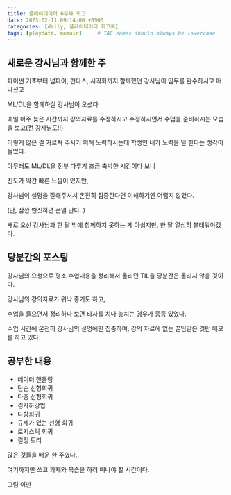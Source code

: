 ```yaml
---
title: 플레이데이터 6주차 회고
date: 2023-02-11 09:14:00 +0900
categories: [daily, 플레이데이터 회고록]
tags: [playdata, memoir]     # TAG names should always be lowercase
---
```

## 새로운 강사님과 함께한 주

파이썬 기초부터 넘파이, 판다스, 시각화까지 함께했던 강사님이 임무를 완수하시고 떠나셨고

ML/DL을 함께하실 강사님이 오셨다

매일 아주 늦은 시간까지 강의자료를 수정하시고 수정하시면서 수업을 준비하시는 모습을 보고(전 강사님도!!)

이렇게 많은 걸 가르쳐 주시기 위해 노력하시는데 학생인 내가 노력을 덜 한다는 생각이 들었다.

아무래도 ML/DL을 전부 다루기 조금 촉박한 시간이다 보니

진도가 약간 빠른 느낌이 있지만,

강사님이 설명을 잘해주셔서 온전히 집중한다면 이해하기엔 어렵지 않았다.

(단, 잠깐 딴짓하면 큰일 난다..)

새로 오신 강사님과 한 달 밖에 함께하지 못하는 게 아쉽지만, 한 달 열심히 불태워야겠다.

## 당분간의 포스팅

강사님의 요청으로 평소 수업내용을 정리해서 올리던 TIL을 당분간은 올리지 않을 것이다.

강사님의 강의자료가 워낙 좋기도 하고,

수업을 들으면서 정리하다 보면 타자를 치다 놓치는 경우가 종종 있었다.

수업 시간에 온전히 강사님의 설명에만 집중하며, 강의 자료에 없는 꿀팁같은 것만 메모를 하고 있다.

## 공부한 내용

- 데이터 핸들링
- 단순 선형회귀
- 다중 선형회귀
- 경사하강법
- 다항회귀
- 규제가 있는 선형 회귀
- 로지스틱 회귀
- 결정 트리

많은 것들을 배운 한 주였다..

여기까지만 쓰고 과제와 복습을 하러 떠나야 할 시간이다.

그럼 이만